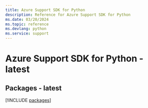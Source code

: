 ```yaml
---
title: Azure Support SDK for Python
description: Reference for Azure Support SDK for Python
ms.date: 03/20/2024
ms.topic: reference
ms.devlang: python
ms.service: support
---
```

# Azure Support SDK for Python - latest
## Packages - latest
[!INCLUDE [packages](support-index.md)]